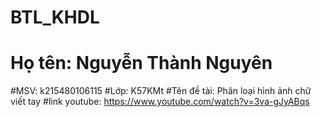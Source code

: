 # BTL_KHDL
# Họ tên: Nguyễn Thành Nguyên
#MSV: k215480106115
#Lớp: K57KMt
#Tên đề tài: Phân loại hình ảnh chữ viết tay
#link youtube: https://www.youtube.com/watch?v=3va-gJyABqs
